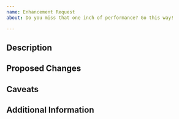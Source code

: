 ```yaml
---
name: Enhancement Request
about: Do you miss that one inch of performance? Go this way!

---
```


<!--
  Thank you for proposing an enhancement to the app! This might include super
  simple things like small design fixes, but it can also encompass retrofitting
  bigger features with enhanced functionality from new preferences to new actions.
  Please be sure that the enhancement does not interfere with existing workflows
  (backwards-compatibility is still a thing, although we're progressive!).

  Oh, and please also make sure that you prepend "[ENHANCEMENT]" to your issue
  to keep the list easily accessible!
-->

<!-- First, please describe your enhancement in one or two short sentences. -->
## Description

<!-- Now, please tell us what this would change, and more specifically: how! -->
## Proposed Changes

<!-- Now, are there any caveats, such as other features that would be affected? -->
## Caveats

<!-- Anything else you'd like to add? The more info, the merrier! -->
## Additional Information
